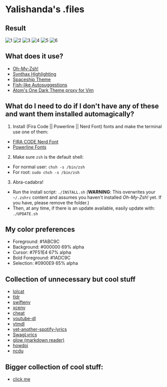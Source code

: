 # Yalishanda's .files

## Result
![1](screenshots/1.png)
![2](screenshots/2.png)
![3](screenshots/3.png)
![4](screenshots/4.png)
![5](screenshots/5.png)
![6](screenshots/6.png)

## What does it use?
- [Oh-My-Zsh!](https://github.com/robbyrussell/oh-my-zsh)
- [Synthax Highlighting](https://github.com/zsh-users/zsh-syntax-highlighting)
- [Spaceship Theme](https://github.com/denysdovhan/spaceship-prompt)
- [Fish-like Autosuggestions](https://github.com/zsh-users/zsh-autosuggestions)
- [Atom's One Dark Theme proxy for Vim](https://github.com/joshdick/onedark.vim)

## What do I need to do if I don't have any of these and want them installed automagically?
1. Install (Fira Code || Powerline || Nerd Font) fonts and make the terminal use one of them:
- [FIRA CODE Nerd Font](https://www.nerdfonts.com/font-downloads)
- [Powerline Fonts](https://github.com/powerline/fonts/tree/master/SourceCodePro)

2. Make sure `zsh` is the default shell:
- For normal user: `chsh -s /bin/zsh`
- For root: `sudo chsh -s /bin/zsh`

3. Abra-cadabra!
- Run the install script:
`./INSTALL.sh` (**WARNING**: This overwrites your `~/.zshrc` content and assumes you haven't installed *Oh-My-Zsh!* yet. If you have, please remove the folder.)
- Then, at any time, if there is an update available, easily update with:
`./UPDATE.sh`

## My color preferences
- Foreground: #1ABC9C
- Background: #000000 69% alpha
- Cursor: #7F51E4 67% alpha
- Bold Foreground: #1ADC9C
- Selection: #0900E9 65% alpha

## Collection of unnecessary but cool stuff
- [lolcat](https://github.com/busyloop/lolcat)
- [tldr](https://github.com/tldr-pages/tldr)
- [swiftenv](https://github.com/kylef/swiftenv)
- [xcenv](https://github.com/xcenv/xcenv)
- [cheat](https://github.com/cheat/cheat)
- [youtube-dl](https://github.com/ytdl-org/youtube-dl)
- [ytmdl](https://github.com/deepjyoti30/ytmdl)
- [yet-another-spotify-lyrics](https://github.com/goktug97/yet-another-spotify-lyrics)
- [SwagLyrics](https://github.com/SwagLyrics/SwagLyrics-For-Spotify)
- [glow (markdown reader)](https://github.com/charmbracelet/glow)
- [howdoi](https://github.com/gleitz/howdoi)
- [ncdu](https://dev.yorhel.nl/ncdu)

## Bigger collection of cool stuff:
- [click me](https://github.com/agarrharr/awesome-cli-apps)
